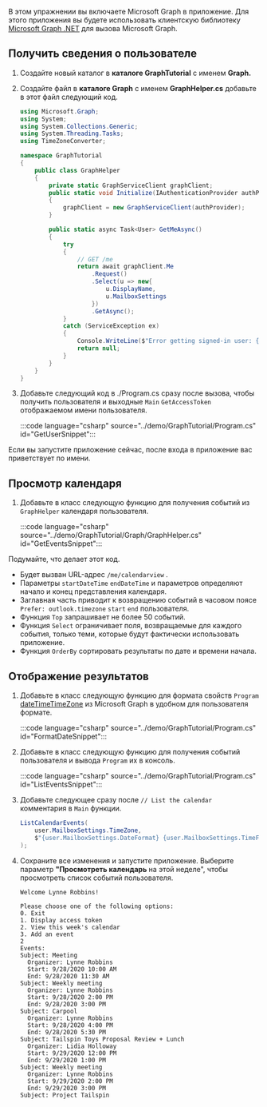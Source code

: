 <!-- markdownlint-disable MD002 MD041 -->

В этом упражнении вы включаете Microsoft Graph в приложение. Для этого приложения вы будете использовать клиентскую библиотеку [Microsoft Graph .NET](https://github.com/microsoftgraph/msgraph-sdk-dotnet) для вызова Microsoft Graph.

## <a name="get-user-details"></a>Получить сведения о пользователе

1. Создайте новый каталог в **каталоге GraphTutorial** с именем **Graph.**
1. Создайте файл в **каталоге Graph** с именем **GraphHelper.cs** добавьте в этот файл следующий код.

    ```csharp
    using Microsoft.Graph;
    using System;
    using System.Collections.Generic;
    using System.Threading.Tasks;
    using TimeZoneConverter;

    namespace GraphTutorial
    {
        public class GraphHelper
        {
            private static GraphServiceClient graphClient;
            public static void Initialize(IAuthenticationProvider authProvider)
            {
                graphClient = new GraphServiceClient(authProvider);
            }

            public static async Task<User> GetMeAsync()
            {
                try
                {
                    // GET /me
                    return await graphClient.Me
                        .Request()
                        .Select(u => new{
                            u.DisplayName,
                            u.MailboxSettings
                        })
                        .GetAsync();
                }
                catch (ServiceException ex)
                {
                    Console.WriteLine($"Error getting signed-in user: {ex.Message}");
                    return null;
                }
            }
        }
    }
    ```

1. Добавьте следующий код в ./Program.cs сразу после вызова, чтобы получить пользователя и выходные `Main`  `GetAccessToken` отображаемом имени пользователя.

    :::code language="csharp" source="../demo/GraphTutorial/Program.cs" id="GetUserSnippet":::

Если вы запустите приложение сейчас, после входа в приложение вас приветствует по имени.

## <a name="get-a-calendar-view"></a>Просмотр календаря

1. Добавьте в класс следующую функцию для получения событий из `GraphHelper` календаря пользователя.

    :::code language="csharp" source="../demo/GraphTutorial/Graph/GraphHelper.cs" id="GetEventsSnippet":::

Подумайте, что делает этот код.

- Будет вызван URL-адрес `/me/calendarview` .
- Параметры `startDateTime` `endDateTime` и параметров определяют начало и конец представления календаря.
- Заглавная часть приводит к возвращению событий в часовом поясе `Prefer: outlook.timezone` `start` `end` пользователя.
- Функция `Top` запрашивает не более 50 событий.
- Функция `Select` ограничивает поля, возвращаемые для каждого события, только теми, которые будут фактически использовать приложение.
- Функция `OrderBy` сортировать результаты по дате и времени начала.

## <a name="display-the-results"></a>Отображение результатов

1. Добавьте в класс следующую функцию для формата свойств `Program` [dateTimeTimeZone](/graph/api/resources/datetimetimezone?view=graph-rest-1.0) из Microsoft Graph в удобном для пользователя формате.

    :::code language="csharp" source="../demo/GraphTutorial/Program.cs" id="FormatDateSnippet":::

1. Добавьте в класс следующую функцию для получения событий пользователя и вывода `Program` их в консоль.

    :::code language="csharp" source="../demo/GraphTutorial/Program.cs" id="ListEventsSnippet":::

1. Добавьте следующее сразу после `// List the calendar` комментария в `Main` функции.

    ```csharp
    ListCalendarEvents(
        user.MailboxSettings.TimeZone,
        $"{user.MailboxSettings.DateFormat} {user.MailboxSettings.TimeFormat}"
    );
    ```

1. Сохраните все изменения и запустите приложение. Выберите параметр **"Просмотреть календарь** на этой неделе", чтобы просмотреть список событий пользователя.

    ```Shell
    Welcome Lynne Robbins!

    Please choose one of the following options:
    0. Exit
    1. Display access token
    2. View this week's calendar
    3. Add an event
    2
    Events:
    Subject: Meeting
      Organizer: Lynne Robbins
      Start: 9/28/2020 10:00 AM
      End: 9/28/2020 11:30 AM
    Subject: Weekly meeting
      Organizer: Lynne Robbins
      Start: 9/28/2020 2:00 PM
      End: 9/28/2020 3:00 PM
    Subject: Carpool
      Organizer: Lynne Robbins
      Start: 9/28/2020 4:00 PM
      End: 9/28/2020 5:30 PM
    Subject: Tailspin Toys Proposal Review + Lunch
      Organizer: Lidia Holloway
      Start: 9/29/2020 12:00 PM
      End: 9/29/2020 1:00 PM
    Subject: Weekly meeting
      Organizer: Lynne Robbins
      Start: 9/29/2020 2:00 PM
      End: 9/29/2020 3:00 PM
    Subject: Project Tailspin
    ```
